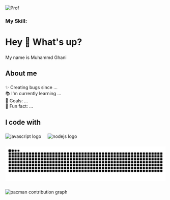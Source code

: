 

![Prof](https://media.giphy.com/media/rRhvF8BvrI8tkYyPMc/giphy.gif?cid=ecf05e47jh42xkomhj5psv6r7sfs7e0653v8l6ru7sffnjk8&ep=v1_gifs_related&rid=giphy.gif&ct=g)

### My Skill:

<h1 align="left">Hey 👋 What's up?</h1>

###

<p align="left">My name is Muhammd Ghani</p>

###

<h2 align="left">About me</h2>

###

<p align="left">✨ Creating bugs since ...<br>📚 I'm currently learning ...<br>🎯 Goals: ...<br>🎲 Fun fact: ...</p>

###

<h2 align="left">I code with</h2>

###

<div align="left">
  <img src="https://cdn.jsdelivr.net/gh/devicons/devicon/icons/javascript/javascript-original.svg" height="40" alt="javascript logo"  />
  <img width="12" />
  <img src="https://cdn.jsdelivr.net/gh/devicons/devicon/icons/nodejs/nodejs-original.svg" height="40" alt="nodejs logo"  />
</div>

###

<img src="https://raw.githubusercontent.com/mghaniii/mghaniii/output/snake.svg" alt="Snake animation" />

###

<picture>
  <source media="(prefers-color-scheme: dark)" srcset="https://raw.githubusercontent.com/mghaniii/mghaniii/output/pacman-contribution-graph-dark.svg">
  <source media="(prefers-color-scheme: light)" srcset="https://raw.githubusercontent.com/mghaniii/mghaniii/output/pacman-contribution-graph.svg">
  <img alt="pacman contribution graph" src="https://raw.githubusercontent.com/mghaniii/mghaniii/output/pacman-contribution-graph.svg">
</picture>


